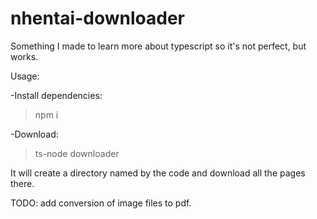 # nhentai-downloader
Something I made to learn more about typescript so it's not perfect, but works.

Usage:

 -Install dependencies: 
  > npm i
  
 -Download: 
 >ts-node downloader
  
  It will create a directory named by the code and download all the pages there.
  
  TODO: add conversion of image files to pdf.
